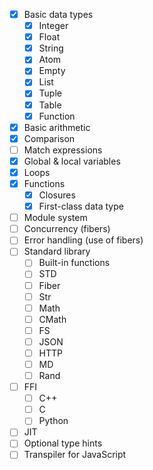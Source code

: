 - [x] Basic data types
   - [x] Integer
   - [x] Float
   - [x] String
   - [x] Atom
   - [x] Empty
   - [x] List
   - [x] Tuple
   - [x] Table
   - [x] Function
- [x] Basic arithmetic
- [x] Comparison
- [ ] Match expressions
- [x] Global & local variables
- [x] Loops
- [x] Functions
   - [x] Closures
   - [x] First-class data type
- [ ] Module system
- [ ] Concurrency (fibers)
- [ ] Error handling (use of fibers)
- [ ] Standard library
   - [ ] Built-in functions
   - [ ] STD
   - [ ] Fiber
   - [ ] Str
   - [ ] Math
   - [ ] CMath
   - [ ] FS
   - [ ] JSON
   - [ ] HTTP
   - [ ] MD
   - [ ] Rand
- [ ] FFI
   - [ ] C++
   - [ ] C
   - [ ] Python
- [ ] JIT
- [ ] Optional type hints
- [ ] Transpiler for JavaScript
